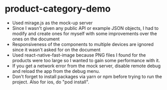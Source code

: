 # product-category-demo

- Used mirage.js as the mock-up server 
- Since I wasn't given any public API or example JSON objects, I had to modify and create ones for myself with some improvements over the ones on the document
- Responsiveness of the components to multiple devices are ignored since it wasn't asked for on the document
- Used react-native-fast-image because PNG files I found for the products were too large so I wanted to gain some performance with it.
- If you get a network error from the mock server, disable remote debug and reload the app from the debug menu.
- Don't forget to install packages via yarn or npm before trying to run the project. Also for ios, do "pod install".
